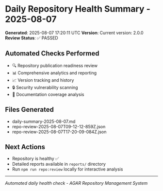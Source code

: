 # Daily Repository Health Summary - 2025-08-07

**Generated**: 2025-08-07 17:20:11 UTC
**Version**: Current version: 2.0.0
**Review Status**: ✅ PASSED

## Automated Checks Performed
- 🔍 Repository publication readiness review
- 📊 Comprehensive analytics and reporting
- 📈 Version tracking and history
- 🔒 Security vulnerability scanning
- 📖 Documentation coverage analysis

## Files Generated
- daily-summary-2025-08-07.md
- repo-review-2025-08-07T09-12-12-859Z.json
- repo-review-2025-08-07T17-20-09-084Z.json

## Next Actions
- Repository is healthy ✅
- Detailed reports available in `reports/` directory
- Run `npm run repo:review` locally for interactive analysis

---
*Automated daily health check - AGAR Repository Management System*
